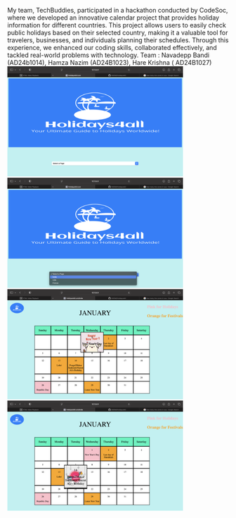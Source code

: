My team, TechBuddies, participated in a hackathon conducted by CodeSoc, where we developed an innovative calendar project that provides holiday information for different countries. This project allows users to easily check public holidays based on their selected country, making it a valuable tool for travelers, businesses, and individuals planning their schedules. Through this experience, we enhanced our coding skills, collaborated effectively, and tackled real-world problems with technology.
Team : Navadepp Bandi (AD24b1014), Hamza Nazim (AD24B1023), Hare Krishna ( AD24B1027)
<img src="Screenshot 2025-02-02 at 20.46.30.png" alt="screenshot" width="400">
<img src="Screenshot 2025-02-02 at 20.46.37.png" alt="screenshot" width="400">
<img src="Screenshot 2025-02-02 at 20.47.00.png" alt="screenshot" width="400">
<img src="Screenshot 2025-02-02 at 20.47.07.png" alt="screenshot" width="400">
